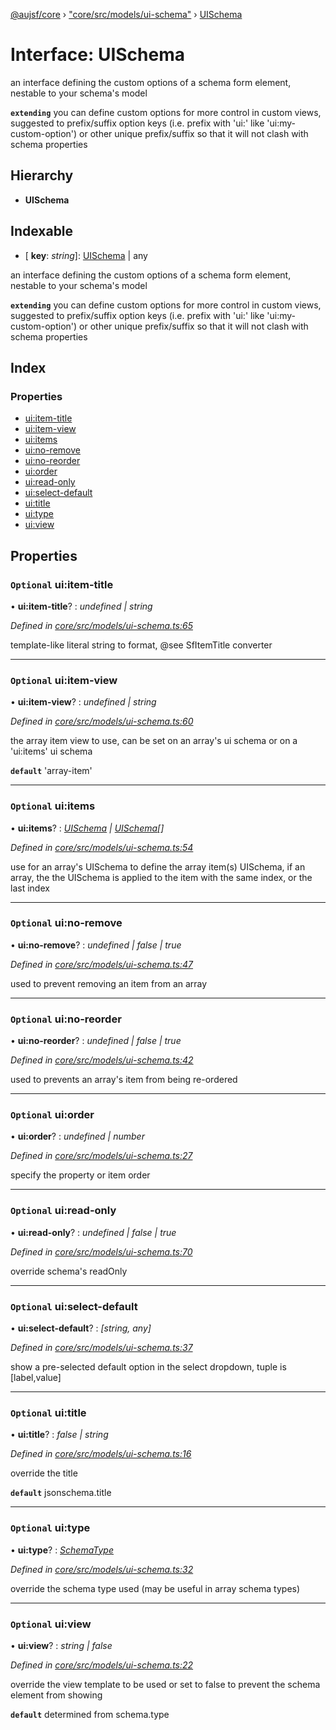 [@aujsf/core](../README.md) › ["core/src/models/ui-schema"](../modules/_core_src_models_ui_schema_.md) › [UISchema](_core_src_models_ui_schema_.uischema.md)

# Interface: UISchema

an interface defining the custom options of a schema form element, nestable to your schema's model

**`extending`** you can define custom options for more control in custom views,
suggested to prefix/suffix option keys (i.e. prefix with 'ui:' like 'ui:my-custom-option') or other
unique prefix/suffix so that it will not clash with schema properties

## Hierarchy

* **UISchema**

## Indexable

* \[ **key**: *string*\]: [UISchema](_core_src_models_ui_schema_.uischema.md) | any

an interface defining the custom options of a schema form element, nestable to your schema's model

**`extending`** you can define custom options for more control in custom views,
suggested to prefix/suffix option keys (i.e. prefix with 'ui:' like 'ui:my-custom-option') or other
unique prefix/suffix so that it will not clash with schema properties

## Index

### Properties

* [ui:item-title](_core_src_models_ui_schema_.uischema.md#optional-ui:item-title)
* [ui:item-view](_core_src_models_ui_schema_.uischema.md#optional-ui:item-view)
* [ui:items](_core_src_models_ui_schema_.uischema.md#optional-ui:items)
* [ui:no-remove](_core_src_models_ui_schema_.uischema.md#optional-ui:no-remove)
* [ui:no-reorder](_core_src_models_ui_schema_.uischema.md#optional-ui:no-reorder)
* [ui:order](_core_src_models_ui_schema_.uischema.md#optional-ui:order)
* [ui:read-only](_core_src_models_ui_schema_.uischema.md#optional-ui:read-only)
* [ui:select-default](_core_src_models_ui_schema_.uischema.md#optional-ui:select-default)
* [ui:title](_core_src_models_ui_schema_.uischema.md#optional-ui:title)
* [ui:type](_core_src_models_ui_schema_.uischema.md#optional-ui:type)
* [ui:view](_core_src_models_ui_schema_.uischema.md#optional-ui:view)

## Properties

### `Optional` ui:item-title

• **ui:item-title**? : *undefined | string*

*Defined in [core/src/models/ui-schema.ts:65](https://github.com/jbockle/au-jsonschema-form/blob/05b11cf/packages/core/src/models/ui-schema.ts#L65)*

template-like literal string to format, @see SfItemTitle converter

___

### `Optional` ui:item-view

• **ui:item-view**? : *undefined | string*

*Defined in [core/src/models/ui-schema.ts:60](https://github.com/jbockle/au-jsonschema-form/blob/05b11cf/packages/core/src/models/ui-schema.ts#L60)*

the array item view to use, can be set on an array's ui schema or on a 'ui:items' ui schema

**`default`** 'array-item'

___

### `Optional` ui:items

• **ui:items**? : *[UISchema](_core_src_models_ui_schema_.uischema.md) | [UISchema](_core_src_models_ui_schema_.uischema.md)[]*

*Defined in [core/src/models/ui-schema.ts:54](https://github.com/jbockle/au-jsonschema-form/blob/05b11cf/packages/core/src/models/ui-schema.ts#L54)*

use for an array's UISchema to define the array item(s) UISchema,
if an array, the the UISchema is applied to the item with the same index,
or the last index

___

### `Optional` ui:no-remove

• **ui:no-remove**? : *undefined | false | true*

*Defined in [core/src/models/ui-schema.ts:47](https://github.com/jbockle/au-jsonschema-form/blob/05b11cf/packages/core/src/models/ui-schema.ts#L47)*

used to prevent removing an item from an array

___

### `Optional` ui:no-reorder

• **ui:no-reorder**? : *undefined | false | true*

*Defined in [core/src/models/ui-schema.ts:42](https://github.com/jbockle/au-jsonschema-form/blob/05b11cf/packages/core/src/models/ui-schema.ts#L42)*

used to prevents an array's item from being re-ordered

___

### `Optional` ui:order

• **ui:order**? : *undefined | number*

*Defined in [core/src/models/ui-schema.ts:27](https://github.com/jbockle/au-jsonschema-form/blob/05b11cf/packages/core/src/models/ui-schema.ts#L27)*

specify the property or item order

___

### `Optional` ui:read-only

• **ui:read-only**? : *undefined | false | true*

*Defined in [core/src/models/ui-schema.ts:70](https://github.com/jbockle/au-jsonschema-form/blob/05b11cf/packages/core/src/models/ui-schema.ts#L70)*

override schema's readOnly

___

### `Optional` ui:select-default

• **ui:select-default**? : *[string, any]*

*Defined in [core/src/models/ui-schema.ts:37](https://github.com/jbockle/au-jsonschema-form/blob/05b11cf/packages/core/src/models/ui-schema.ts#L37)*

show a pre-selected default option in the select dropdown, tuple is [label,value]

___

### `Optional` ui:title

• **ui:title**? : *false | string*

*Defined in [core/src/models/ui-schema.ts:16](https://github.com/jbockle/au-jsonschema-form/blob/05b11cf/packages/core/src/models/ui-schema.ts#L16)*

override the title

**`default`** jsonschema.title

___

### `Optional` ui:type

• **ui:type**? : *[SchemaType](../modules/_core_src_models_json_schema_.md#schematype)*

*Defined in [core/src/models/ui-schema.ts:32](https://github.com/jbockle/au-jsonschema-form/blob/05b11cf/packages/core/src/models/ui-schema.ts#L32)*

override the schema type used (may be useful in array schema types)

___

### `Optional` ui:view

• **ui:view**? : *string | false*

*Defined in [core/src/models/ui-schema.ts:22](https://github.com/jbockle/au-jsonschema-form/blob/05b11cf/packages/core/src/models/ui-schema.ts#L22)*

override the view template to be used or set to false to prevent the schema element from showing

**`default`** determined from schema.type
